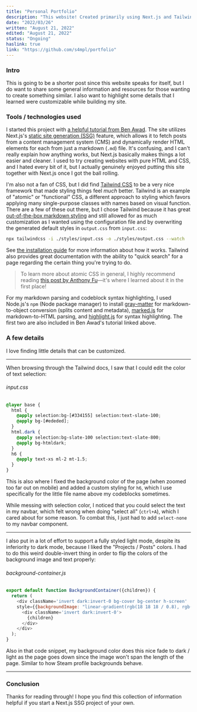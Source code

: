 ```yaml
---
title: "Personal Portfolio"
description: "This website! Created primarily using Next.js and Tailwind CSS"
date: "2022/03/26"
written: "August 21, 2022"
edited: "August 21, 2022"
status: "Ongoing"
haslink: true
link: "https://github.com/s4mpl/portfolio"
---
```

### Intro
This is going to be a shorter post since this website speaks for itself, but I do want to share some general information and resources for those wanting to create something similar. I also want to highlight some details that I learned were customizable while building my site.

### Tools / technologies used
I started this project with [a helpful tutorial from Ben Awad](https://www.youtube.com/watch?v=pY0vWYLDDco). The site utilizes Next.js's [static site generation (SSG)](https://nextjs.org/docs/basic-features/pages#static-generation-recommended) feature, which allows it to fetch posts from a content management system (CMS) and dynamically render HTML elements for each from just a markdown (`.md`) file. It's confusing, and I can't really explain how anything works, but Next.js basically makes things a lot easier and cleaner. I used to try creating websites with pure HTML and CSS, and I hated every bit of it, but I actually genuinely enjoyed putting this site together with Next.js once I got the ball rolling.

I'm also not a fan of CSS, but I did find [Tailwind CSS](https://tailwindcss.com/) to be a very nice framework that made styling things feel *much* better. Tailwind is an example of "atomic" or "functional" CSS, a different approach to styling which favors applying many single-purpose classes with names based on visual function. There are a few of these out there, but I chose Tailwind because it has great [out-of-the-box markdown styling](https://tailwindcss.com/docs/typography-plugin) and still allowed for as much customization as I wanted using the configuration file and by overwriting the generated default styles in `output.css` from `input.css`:

```sh
npx tailwindcss -i ./styles/input.css -o ./styles/output.css --watch
```

See [the installation guide](https://tailwindcss.com/docs/installation) for more information about how it works. Tailwind also provides great documentation with the ability to "quick search" for a page regarding the certain thing you're trying to do.

> To learn more about atomic CSS in general, I highly recommend reading [this post by Anthony Fu](https://antfu.me/posts/reimagine-atomic-css)&mdash;it's where I learned about it in the first place!

For my markdown parsing and codeblock syntax highlighting, I used Node.js's `npm` (Node package manager) to install [gray-matter](https://www.npmjs.com/package/gray-matter) for markdown-to-object conversion (splits content and metadata), [marked.js](https://marked.js.org/) for markdown-to-HTML parsing, and [highlight.js](https://highlightjs.org/) for syntax highlighting. The first two are also included in Ben Awad's tutorial linked above.

### A few details
I love finding little details that can be customized. 

<hr>

When browsing through the Tailwind docs, I saw that I could edit the color of text selection:

###### input.css
```css
@layer base {
  html {
    @apply selection:bg-[#334155] selection:text-slate-100;
    @apply bg-[#ededed];
  }
  html.dark {
    @apply selection:bg-slate-100 selection:text-slate-800;
    @apply bg-htmldark;
  }
  h6 {
    @apply text-xs ml-2 mt-1.5;
  }
}
```

This is also where I fixed the background color of the page (when zoomed too far out on mobile) and added a custom styling for `h6`, which I use specifically for the little file name above my codeblocks sometimes.

While messing with selection color, I noticed that you could select the text in my navbar, which felt wrong when doing "select all" (`ctrl+A`), which I cared about for some reason. To combat this, I just had to add `select-none` to my navbar component.

<hr>

I also put in a lot of effort to support a fully styled light mode, despite its inferiority to dark mode, because I liked the "Projects / Posts" colors. I had to do this weird double-invert thing in order to flip the colors of the background image and text properly:

###### background-container.js
```js
export default function BackgroundContainer({children}) {
  return (
    <div className='invert dark:invert-0 bg-cover bg-center h-screen'
    style={{backgroundImage: "linear-gradient(rgb(18 18 18 / 0.8), rgb(18 18 18 / 1)), url('/images/background.png')"}}>
      <div className='invert dark:invert-0'>
        {children}
      </div>
    </div>
  );
}
```

Also in that code snippet, my background color does this nice fade to dark / light as the page goes down since the image won't span the length of the page. Similar to how Steam profile backgrounds behave.

<hr>

### Conclusion
Thanks for reading through! I hope you find this collection of information helpful if you start a Next.js SSG project of your own.